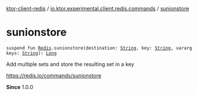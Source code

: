 [ktor-client-redis](../index.md) / [io.ktor.experimental.client.redis.commands](index.md) / [sunionstore](./sunionstore.md)

# sunionstore

`suspend fun `[`Redis`](../io.ktor.experimental.client.redis/-redis/index.md)`.sunionstore(destination: `[`String`](https://kotlinlang.org/api/latest/jvm/stdlib/kotlin/-string/index.html)`, key: `[`String`](https://kotlinlang.org/api/latest/jvm/stdlib/kotlin/-string/index.html)`, vararg keys: `[`String`](https://kotlinlang.org/api/latest/jvm/stdlib/kotlin/-string/index.html)`): `[`Long`](https://kotlinlang.org/api/latest/jvm/stdlib/kotlin/-long/index.html)

Add multiple sets and store the resulting set in a key

https://redis.io/commands/sunionstore

**Since**
1.0.0

